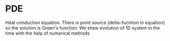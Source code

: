 # PDE
Heat conduction equation. There is point source (delta-fucntion in equation) so the solution is Green's function. We shew evolution of 1D system in the time  with the help of numerical methods
